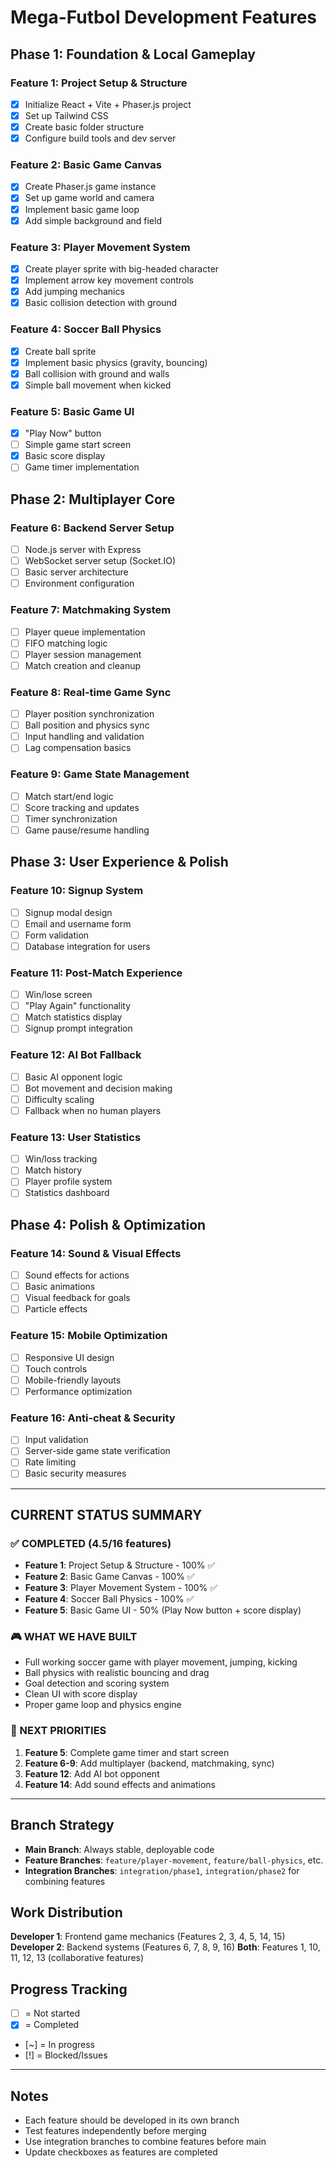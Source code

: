 # Mega-Futbol Development Features

## **Phase 1: Foundation & Local Gameplay**

### **Feature 1: Project Setup & Structure**
- [X] Initialize React + Vite + Phaser.js project
- [X] Set up Tailwind CSS
- [X] Create basic folder structure
- [X] Configure build tools and dev server

### **Feature 2: Basic Game Canvas**
- [X] Create Phaser.js game instance
- [X] Set up game world and camera
- [X] Implement basic game loop
- [X] Add simple background and field

### **Feature 3: Player Movement System**
- [X] Create player sprite with big-headed character
- [X] Implement arrow key movement controls
- [X] Add jumping mechanics
- [X] Basic collision detection with ground

### **Feature 4: Soccer Ball Physics**
- [X] Create ball sprite
- [X] Implement basic physics (gravity, bouncing)
- [X] Ball collision with ground and walls
- [X] Simple ball movement when kicked

### **Feature 5: Basic Game UI**
- [X] "Play Now" button
- [ ] Simple game start screen
- [X] Basic score display
- [ ] Game timer implementation

## **Phase 2: Multiplayer Core**

### **Feature 6: Backend Server Setup**
- [ ] Node.js server with Express
- [ ] WebSocket server setup (Socket.IO)
- [ ] Basic server architecture
- [ ] Environment configuration

### **Feature 7: Matchmaking System**
- [ ] Player queue implementation
- [ ] FIFO matching logic
- [ ] Player session management
- [ ] Match creation and cleanup

### **Feature 8: Real-time Game Sync**
- [ ] Player position synchronization
- [ ] Ball position and physics sync
- [ ] Input handling and validation
- [ ] Lag compensation basics

### **Feature 9: Game State Management**
- [ ] Match start/end logic
- [ ] Score tracking and updates
- [ ] Timer synchronization
- [ ] Game pause/resume handling

## **Phase 3: User Experience & Polish**

### **Feature 10: Signup System**
- [ ] Signup modal design
- [ ] Email and username form
- [ ] Form validation
- [ ] Database integration for users

### **Feature 11: Post-Match Experience**
- [ ] Win/lose screen
- [ ] "Play Again" functionality
- [ ] Match statistics display
- [ ] Signup prompt integration

### **Feature 12: AI Bot Fallback**
- [ ] Basic AI opponent logic
- [ ] Bot movement and decision making
- [ ] Difficulty scaling
- [ ] Fallback when no human players

### **Feature 13: User Statistics**
- [ ] Win/loss tracking
- [ ] Match history
- [ ] Player profile system
- [ ] Statistics dashboard

## **Phase 4: Polish & Optimization**

### **Feature 14: Sound & Visual Effects**
- [ ] Sound effects for actions
- [ ] Basic animations
- [ ] Visual feedback for goals
- [ ] Particle effects

### **Feature 15: Mobile Optimization**
- [ ] Responsive UI design
- [ ] Touch controls
- [ ] Mobile-friendly layouts
- [ ] Performance optimization

### **Feature 16: Anti-cheat & Security**
- [ ] Input validation
- [ ] Server-side game state verification
- [ ] Rate limiting
- [ ] Basic security measures

---

## **CURRENT STATUS SUMMARY**

### **✅ COMPLETED (4.5/16 features)**
- **Feature 1**: Project Setup & Structure - 100% ✅
- **Feature 2**: Basic Game Canvas - 100% ✅  
- **Feature 3**: Player Movement System - 100% ✅
- **Feature 4**: Soccer Ball Physics - 100% ✅
- **Feature 5**: Basic Game UI - 50% (Play Now button + score display)

### **🎮 WHAT WE HAVE BUILT**
- Full working soccer game with player movement, jumping, kicking
- Ball physics with realistic bouncing and drag
- Goal detection and scoring system
- Clean UI with score display
- Proper game loop and physics engine

### **🚀 NEXT PRIORITIES**
1. **Feature 5**: Complete game timer and start screen
2. **Feature 6-9**: Add multiplayer (backend, matchmaking, sync)
3. **Feature 12**: Add AI bot opponent
4. **Feature 14**: Add sound effects and animations

---

## **Branch Strategy**

- **Main Branch**: Always stable, deployable code
- **Feature Branches**: `feature/player-movement`, `feature/ball-physics`, etc.
- **Integration Branches**: `integration/phase1`, `integration/phase2` for combining features

## **Work Distribution**

**Developer 1**: Frontend game mechanics (Features 2, 3, 4, 5, 14, 15)
**Developer 2**: Backend systems (Features 6, 7, 8, 9, 16)
**Both**: Features 1, 10, 11, 12, 13 (collaborative features)

## **Progress Tracking**

- [ ] = Not started
- [X] = Completed
- [~] = In progress
- [!] = Blocked/Issues

---

## **Notes**
- Each feature should be developed in its own branch
- Test features independently before merging
- Use integration branches to combine features before main
- Update checkboxes as features are completed
